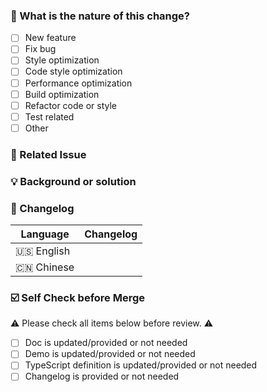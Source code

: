 <!--
First of all, thank you for your contribution! 😄
-->

### 🤔 What is the nature of this change?

- [ ] New feature
- [ ] Fix bug
- [ ] Style optimization
- [ ] Code style optimization
- [ ] Performance optimization
- [ ] Build optimization
- [ ] Refactor code or style
- [ ] Test related
- [ ] Other

### 🔗 Related Issue

<!--
Describe the source of related requirements, such as the related issue discussion link.
-->

### 💡 Background or solution

<!--
The specific problem solved.
-->

### 📝 Changelog

<!--
Describe changes from the user side, and list all potential break changes or other risks.
--->

| Language   | Changelog |
| ---------- | --------- |
| 🇺🇸 English |           |
| 🇨🇳 Chinese |           |

### ☑️ Self Check before Merge

⚠️ Please check all items below before review. ⚠️

- [ ] Doc is updated/provided or not needed
- [ ] Demo is updated/provided or not needed
- [ ] TypeScript definition is updated/provided or not needed
- [ ] Changelog is provided or not needed

<!-- From: https://github.com/one-template/pr-template -->
